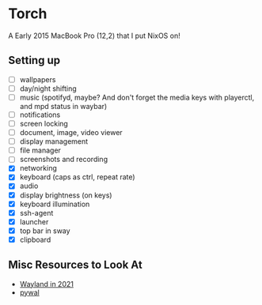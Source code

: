 # Torch

A Early 2015 MacBook Pro (12,2) that I put NixOS on!

## Setting up

- [ ] wallpapers
- [ ] day/night shifting
- [ ] music (spotifyd, maybe? And don't forget the media keys with playerctl, and mpd status in waybar)
- [ ] notifications
- [ ] screen locking
- [ ] document, image, video viewer
- [ ] display management
- [ ] file manager
- [ ] screenshots and recording
- [x] networking
- [x] keyboard (caps as ctrl, repeat rate)
- [x] audio
- [x] display brightness (on keys)
- [x] keyboard illumination
- [x] ssh-agent
- [x] launcher
- [x] top bar in sway
- [x] clipboard

## Misc Resources to Look At

- [Wayland in 2021](https://shibumi.dev/posts/wayland-in-2021/)
- [pywal](https://github.com/dylanaraps/pywal)
